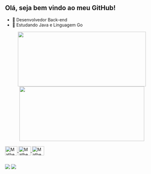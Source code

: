 ## Olá, seja bem vindo ao meu GitHub!

- 🔭 Desenvolvedor Back-end
- 🌱 Estudando Java e Linguagem Go

<div align="center">
  <a href="https://github.com/matheus321699">
  <img height="180em" width="420em" src="https://github-readme-stats.vercel.app/api?username=matheus321699&show_icons=true&theme=dark&include_all_commits=true&count_private=true"/>
  <img height="180em" width="410em" src="https://github-readme-stats.vercel.app/api/top-langs/?username=matheus321699&layout=compact&langs_count=7&theme=dark"/>
</div>

<div style="display: inline_block"><br>
  <img align="center" alt="Matheus-Java" height="30" width="40" src="https://cdn.jsdelivr.net/gh/devicons/devicon/icons/java/java-original-wordmark.svg">
  <img align="center" alt="Matheus-Linguagem Go" height="30" width="40" src="https://cdn.jsdelivr.net/gh/devicons/devicon/icons/go/go-original-wordmark.svg">
  <img align="center" alt="Matheus-Linguagem C" height="30" width="40" src="https://cdn.jsdelivr.net/gh/devicons/devicon/icons/c/c-original.svg">
  
</div>

  ##
  
  <div> 
    
  <a href = "mailto:matheus260400@gmail.com"><img src="https://img.shields.io/badge/-Gmail-%23333?style=for-the-badge&logo=gmail&logoColor=white" target="_blank"></a>
  <a href="https://www.linkedin.com/in/matheus-henrique-39a026171/" target="_blank"><img src="https://img.shields.io/badge/-LinkedIn-%230077B5?style=for-the-badge&logo=linkedin&logoColor=white" target="_blank"></a> 
 
 
</div>
